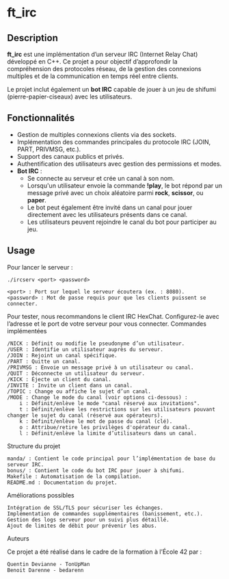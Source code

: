 # ft_irc

## Description  
**ft_irc** est une implémentation d’un serveur IRC (Internet Relay Chat) développé en C++. Ce projet a pour objectif d’approfondir la compréhension des protocoles réseau, de la gestion des connexions multiples et de la communication en temps réel entre clients.  

Le projet inclut également un **bot IRC** capable de jouer à un jeu de shifumi (pierre-papier-ciseaux) avec les utilisateurs.

## Fonctionnalités  
- Gestion de multiples connexions clients via des sockets.  
- Implémentation des commandes principales du protocole IRC (JOIN, PART, PRIVMSG, etc.).  
- Support des canaux publics et privés.  
- Authentification des utilisateurs avec gestion des permissions et modes.  
- **Bot IRC** :  
  - Se connecte au serveur et crée un canal à son nom.  
  - Lorsqu'un utilisateur envoie la commande **!play**, le bot répond par un message privé avec un choix aléatoire parmi **rock**, **scissor**, ou **paper**.  
  - Le bot peut également être invité dans un canal pour jouer directement avec les utilisateurs présents dans ce canal.  
  - Les utilisateurs peuvent rejoindre le canal du bot pour participer au jeu.  

## Usage  
Pour lancer le serveur :  

    ./ircserv <port> <password>

    <port> : Port sur lequel le serveur écoutera (ex. : 8080).
    <password> : Mot de passe requis pour que les clients puissent se connecter.

Pour tester, nous recommandons le client IRC HexChat. Configurez-le avec l’adresse et le port de votre serveur pour vous connecter.
Commandes implémentées

    /NICK : Définit ou modifie le pseudonyme d’un utilisateur.
    /USER : Identifie un utilisateur auprès du serveur.
    /JOIN : Rejoint un canal spécifique.
    /PART : Quitte un canal.
    /PRIVMSG : Envoie un message privé à un utilisateur ou canal.
    /QUIT : Déconnecte un utilisateur du serveur.
    /KICK : Éjecte un client du canal.
    /INVITE : Invite un client dans un canal.
    /TOPIC : Change ou affiche le sujet d’un canal.
    /MODE : Change le mode du canal (voir options ci-dessous) :
        i : Définit/enlève le mode "canal réservé aux invitations".
        t : Définit/enlève les restrictions sur les utilisateurs pouvant changer le sujet du canal (réservé aux opérateurs).
        k : Définit/enlève le mot de passe du canal (clé).
        o : Attribue/retire les privilèges d'opérateur du canal.
        l : Définit/enlève la limite d’utilisateurs dans un canal.

Structure du projet

    manda/ : Contient le code principal pour l’implémentation de base du serveur IRC.
    bonus/ : Contient le code du bot IRC pour jouer à shifumi.
    Makefile : Automatisation de la compilation.
    README.md : Documentation du projet.

Améliorations possibles

    Intégration de SSL/TLS pour sécuriser les échanges.
    Implémentation de commandes supplémentaires (banissement, etc.).
    Gestion des logs serveur pour un suivi plus détaillé.
    Ajout de limites de débit pour prévenir les abus.

Auteurs

Ce projet a été réalisé dans le cadre de la formation à l’École 42 par :

    Quentin Devianne - TonUpMan
    Benoit Darenne - bedarenn

